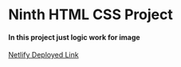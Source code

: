 # Ninth HTML CSS Project

#### In this project just logic work for image

[Netlify Deployed Link](https://ninth-project-html-css.netlify.app/)